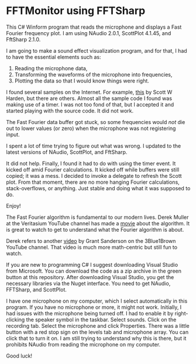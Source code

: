 # FFTMonitor using FFTSharp
This C# Winform program that reads the microphone and displays a Fast Fourier frequency plot. I am using NAudio 2.0.1, ScottPlot 4.1.45, and FftSharp 2.1.0.

I am going to make a sound effect visualization program, and for that, I had to have the essential elements such as:
1. Reading the microphone data,
2. Transforming the waveforms of the microphone into frequencies,
3. Plotting the data so that I would know things were right.

I found several samples on the Internet. For example, [this](https://swharden.com/csdv/audio/fft/) by Scott W Harden, but there are others. Almost all the sample code I found was making use of a timer. I was not too fond of that, but I accepted it and started playing with the source code. It did not work.

The Fast Fourier data buffer got stuck, so some frequencies would _not_ die out to lower values (or zero) when the microphone was not registering input.

I spent a lot of time trying to figure out what was wrong. I updated to the latest versions of NAudio, ScottPlot, and FftSharp.

It did not help. Finally, I found it had to do with using the timer event. It kicked off amid Fourier calculations. It kicked off while buffers were still copied; it was a mess. I decided to invoke a delegate to refresh the Scott plot. From that moment, there are no more hanging Fourier calculations, stack-overflows, or anything. Just stable and doing what it was supposed to do.

Enjoy!

The Fast Fourier algorithm is fundamental to our modern lives. Derek Muller at the Veritasium YouTube channel has made a [movie](https://youtu.be/nmgFG7PUHfo?si=u0cPJpFhG6RegTgw) about the algorithm. It is great to watch to get to understand what the Fourier algorithm is about.

Derek refers to another [video](https://youtu.be/spUNpyF58BY?si=-4UGiGv8g-1QV87w) by Grant Sanderson on the 3Blue1Brown YouTube channel. That video is much more math-centric but still fun to watch.

If you are new to programming C# I suggest downloading Visual Studio from Microsoft. You can download the code as a zip archive in the green button at this repository. After downloading Visual Studio, you get the necessary libraries via the Nuget interface. You need to get NAudio, FFTSharp, and ScottPlot.

I have one microphone on my computer, which I select automatically in this program. If you have no microphone or more, it might not work. Initially, I had issues with the microphone being turned off. I had to enable it by right-clicking the speaker symbol in the taskbar. Select sounds. Click on the recording tab. Select the microphone and click Properties. There was a little button with a red stop sign on the levels tab and microphone array. You can click that to turn it on. I am still trying to understand why this is there, but it prohibits NAudio from reading the microphone on my computer.

Good luck!
